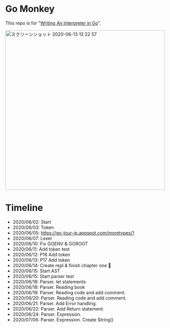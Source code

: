 # Go Monkey
This repo is for "[Writing An Interpreter in Go](https://www.oreilly.co.jp/books/9784873118222/)".


<img width="500" alt="スクリーンショット 2020-06-13 13 22 57" src="https://user-images.githubusercontent.com/11070996/84559830-1567e580-ad79-11ea-9b9f-61649d80a2e7.png">

# Timeline

- 2020/06/02: Start
- 2020/06/03: Token
- 2020/06/05: https://go-tour-jp.appspot.com/moretypes/1
- 2020/06/07: Lexer
- 2020/06/10: Fix GOENV & GOROOT
- 2020/06/11: Add token test
- 2020/06/12: P16 Add token
- 2020/06/13: P17 Add token
- 2020/06/14: Create repl & finish chapter one 🎉
- 2020/06/15: Start AST
- 2020/06/15: Start parser test
- 2020/06/18: Parser. let statements
- 2020/06/18: Parser. Reading book
- 2020/06/19: Parser. Reading code and add comment.
- 2020/06/20: Parser. Reading code and add comment.
- 2020/06/21: Parser. Add Error handling.
- 2020/06/22: Parser. Add Return statement.
- 2020/06/24: Parser. Expression.
- 2020/07/06: Parser. Expression. Create String()
